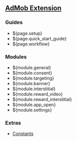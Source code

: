## [AdMob Extension](home)

### Guides

 * ${page.setup}
 * ${page.quick_start_guide}
 * ${page.workflow}

### Modules

 * ${module.general}
 * ${module.consent}
 * ${module.targeting}
 * ${module.banner}
 * ${module.interstitial}
 * ${module.reward_video}
 * ${module.reward_interstitial}
 * ${module.app_open}
 * ${module.settings}

### Extras

 * [Constants](constants)
